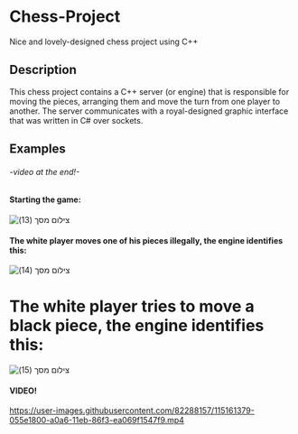 # Chess-Project
Nice and lovely-designed chess project using C++

## Description
This chess project contains a C++ server (or engine) that is responsible for moving the pieces, arranging them and move the turn from one player to another.
The server communicates with a royal-designed graphic interface that was written in C# over sockets.

## Examples

###### -video at the end!-


#### Starting the game:

![‏‏צילום מסך (13)](https://user-images.githubusercontent.com/82288157/115161255-5a4d5e80-a0a5-11eb-9714-e26c737dbddd.png)


#### The white player moves one of his pieces illegally, the engine identifies this:

![‏‏צילום מסך (14)](https://user-images.githubusercontent.com/82288157/115161619-6df9c480-a0a7-11eb-8c4b-3dd4397daf39.png)


# The white player tries to move a black piece, the engine identifies this:

![‏‏צילום מסך (15)](https://user-images.githubusercontent.com/82288157/115161677-b4e7ba00-a0a7-11eb-9f07-4931e151c9c6.png)


#### VIDEO!

https://user-images.githubusercontent.com/82288157/115161379-055e1800-a0a6-11eb-86f3-ea069f1547f9.mp4


